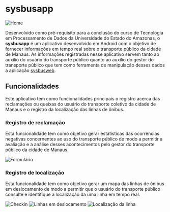 # sysbusapp

![Home](https://user-images.githubusercontent.com/7865530/28487460-b61f9d5e-6e5e-11e7-9d0e-541f86a34026.png)

Desenvolvido como pré-requisito para a conclusão do curso de Tecnologia em Processamento de Dados da Universidade do Estado do Amazonas, o **sysbusapp** é um aplicativo desenvolvido em Android com o objetivo de fornecer informações em tempo real sobre o transporte público da cidade de Manaus. As informações registradas nesse aplicativo servem tanto ao auxílio do usuário do transporte público quanto ao auxílio do gestor do transporte público que tem como ferramenta de manipulação desses dados a aplicação [sysbusweb](https://github.com/geisonsn/sysbusweb).

## Funcionalidades
Este aplicativo tem como funcionalidades principais o registro acerca das reclamações ou queixas do usuário do transporte coletivo da cidade de Manaus e o registro da localização das linhas de ônibus.

### Registro de reclamação
Esta funcionalidade tem como objetivo gerar estatísticas das ocorrências negativas concernentes ao uso do transporte público de modo a permitir a avaliação e a análise desses acontecimentos pelo gestor do transporte público da cidade de Manaus.

![Formulário](https://user-images.githubusercontent.com/7865530/28487499-9ae69050-6e5f-11e7-80a2-fbf20b377701.png)

### Registro de localização
Esta funcionalidade tem como objetivo gerar um mapa das linhas de ônibus em deslocamento de modo a permitir que o usuário do transporte público consulte e identifique a localização da uma linha em tempo real.

![Checkin](https://user-images.githubusercontent.com/7865530/28487543-cdc707d8-6e60-11e7-8a49-f46404ad7a9e.png)
![Linhas em deslocamento](https://user-images.githubusercontent.com/7865530/28487508-bbc48b06-6e5f-11e7-9784-99667bdf9262.png)
![Localização da linha](https://user-images.githubusercontent.com/7865530/28487492-76d7b838-6e5f-11e7-8553-360daf0c2c56.png)
